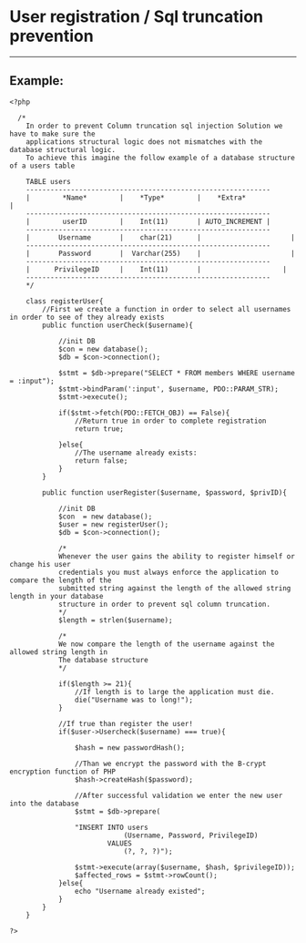 # User registration / Sql truncation prevention
-------

## Example:

    <?php

      /*
    	In order to prevent Column truncation sql injection Solution we have to make sure the
    	applications structural logic does not mismatches with the database structural logic.
    	To achieve this imagine the follow example of a database structure of a users table

    	TABLE users
    	------------------------------------------------------------
    	|	     *Name* 	   |	*Type* 		  |    *Extra*             |
    	------------------------------------------------------------
    	|        userID	       |    Int(11)       | AUTO_INCREMENT |
    	------------------------------------------------------------
    	|       Username  	   |    char(21)      |  			         |
    	------------------------------------------------------------
    	|       Password       |  Varchar(255)    |				         |
    	------------------------------------------------------------
    	|      PrivilegeID     |    Int(11)       | 		      	   |
    	------------------------------------------------------------
    	*/

    	class registerUser{
    		//First we create a function in order to select all usernames in order to see of they already exists
    		public function userCheck($username){

    			//init DB
    			$con = new database();
    			$db = $con->connection();

    			$stmt = $db->prepare("SELECT * FROM members WHERE username = :input");
    			$stmt->bindParam(':input', $username, PDO::PARAM_STR);
    			$stmt->execute();

    			if($stmt->fetch(PDO::FETCH_OBJ) == False){
    				//Return true in order to complete registration
    				return true;

    			}else{
    				//The username already exists:
    				return false;
    			}
    		}

    		public function userRegister($username, $password, $privID){

    			//init DB
    			$con  = new database();
    			$user = new registerUser();
    			$db = $con->connection();

    			/*
    			Whenever the user gains the ability to register himself or change his user
    			credentials you must always enforce the application to compare the length of the
    			submitted string against the length of the allowed string length in your database
    			structure in order to prevent sql column truncation.
    			*/
    			$length = strlen($username);

    			/*
    			We now compare the length of the username against the allowed string length in
    			The database structure
    			*/

    			if($length >= 21){
    				//If length is to large the application must die.
    				die("Username was to long!");
    			}

    			//If true than register the user!		
    			if($user->Usercheck($username) === true){

    				$hash = new passwordHash();

    				//Than we encrypt the password with the B-crypt encryption function of PHP
    				$hash->createHash($password);

    				//After successful validation we enter the new user into the database
    				$stmt = $db->prepare(

    				"INSERT INTO users
    							(Username, Password, PrivilegeID)
    						VALUES
    							(?, ?, ?)");

    				$stmt->execute(array($username, $hash, $privilegeID));
    				$affected_rows = $stmt->rowCount();			
    			}else{
    				echo "Username already existed";
    			}
    		}
    	}

    ?>
